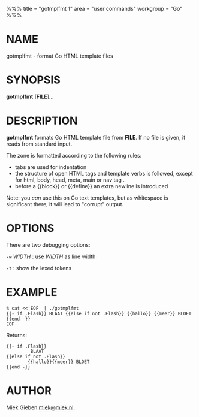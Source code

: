 %%%
title = "gotmplfmt 1"
area = "user commands"
workgroup = "Go"
%%%

# NAME

gotmplfmt - format Go HTML template files

# SYNOPSIS

**gotmplfmt** [**FILE**]...

# DESCRIPTION

**gotmplfmt** formats Go HTML template file from **FILE**. If no file is given, it reads from standard input.

The zone is formatted according to the following rules:

- tabs are used for indentation
- the structure of open HTML tags and template verbs is followed, except for html, body, head, meta,
  main or nav tag .
- before a {{block}} or {{define}} an extra newline is introduced

Note: you _can_ use this on Go text templates, but as whitespace is significant there, it will lead
to "corrupt" output.

# OPTIONS

There are two debugging options:

`-w` _WIDTH_
: use _WIDTH_ as line width

`-t`
: show the lexed tokens

# EXAMPLE

    % cat <<'EOF' | ./gotmplfmt
    {{- if .Flash}} BLAAT {{else if not .Flash}} {{hallo}} {{meer}} BLOET {{end -}}
    EOF

Returns:

    {{- if .Flash}}
             BLAAT
    {{else if not .Flash}}
            {{hallo}}{{meer}} BLOET
    {{end -}}

# AUTHOR

Miek Gieben <miek@miek.nl>.
